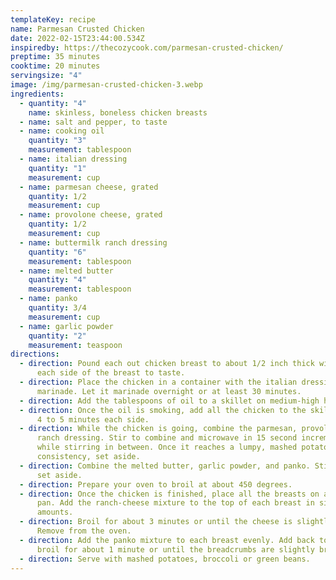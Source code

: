 ```yaml
---
templateKey: recipe
name: Parmesan Crusted Chicken
date: 2022-02-15T23:44:00.534Z
inspiredby: https://thecozycook.com/parmesan-crusted-chicken/
preptime: 35 minutes
cooktime: 20 minutes
servingsize: "4"
image: /img/parmesan-crusted-chicken-3.webp
ingredients:
  - quantity: "4"
    name: skinless, boneless chicken breasts
  - name: salt and pepper, to taste
  - name: cooking oil
    quantity: "3"
    measurement: tablespoon
  - name: italian dressing
    quantity: "1"
    measurement: cup
  - name: parmesan cheese, grated
    quantity: 1/2
    measurement: cup
  - name: provolone cheese, grated
    quantity: 1/2
    measurement: cup
  - name: buttermilk ranch dressing
    quantity: "6"
    measurement: tablespoon
  - name: melted butter
    quantity: "4"
    measurement: tablespoon
  - name: panko
    quantity: 3/4
    measurement: cup
  - name: garlic powder
    quantity: "2"
    measurement: teaspoon
directions:
  - direction: Pound each out chicken breast to about 1/2 inch thick width. Season
      each side of the breast to taste.
  - direction: Place the chicken in a container with the italian dressing as the
      marinade. Let it marinade overnight or at least 30 minutes.
  - direction: Add the tablespoons of oil to a skillet on medium-high heat.
  - direction: Once the oil is smoking, add all the chicken to the skillet and sear
      4 to 5 minutes each side.
  - direction: While the chicken is going, combine the parmesan, provolone, and
      ranch dressing. Stir to combine and microwave in 15 second increments
      while stirring in between. Once it reaches a lumpy, mashed potato like
      consistency, set aside.
  - direction: Combine the melted butter, garlic powder, and panko. Stir well and
      set aside.
  - direction: Prepare your oven to broil at about 450 degrees.
  - direction: Once the chicken is finished, place all the breasts on an oven-safe
      pan. Add the ranch-cheese mixture to the top of each breast in similar
      amounts.
  - direction: Broil for about 3 minutes or until the cheese is slightly brown.
      Remove from the oven.
  - direction: Add the panko mixture to each breast evenly. Add back to the oven and
      broil for about 1 minute or until the breadcrumbs are slightly brown.
  - direction: Serve with mashed potatoes, broccoli or green beans.
---
```

